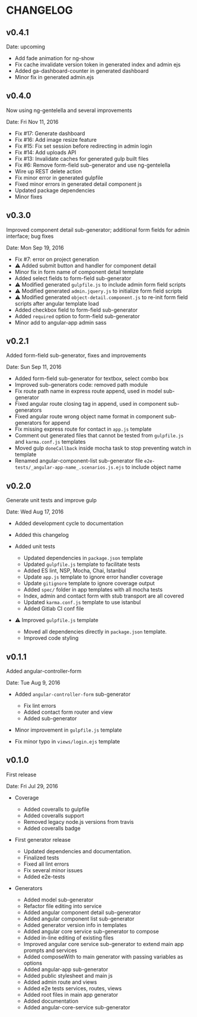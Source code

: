 CHANGELOG
=========

v0.4.1
------

Date: upcoming

- Add fade animation for ng-show
- Fix cache invalidate version token in generated index and admin ejs
- Added ga-dashboard-counter in generated dashboard
- Minor fix in generated admin.ejs

v0.4.0
------

Now using ng-gentelella and several improvements

Date: Fri Nov 11, 2016

- Fix #17: Generate dashboard
- Fix #16: Add image resize feature
- Fix #15: Fix set session before redirecting in admin login
- Fix #14: Add uploads API
- Fix #13: Invalidate caches for generated gulp built files
- Fix #6: Remove form-field sub-generator and use ng-gentelella
- Wire up REST delete action
- Fix minor error in generated gulpfile
- Fixed minor errors in generated detail component js
- Updated package dependencies
- Minor fixes

v0.3.0
------

Improved component detail sub-generator; additional form fields for admin interface; bug fixes

Date: Mon Sep 19, 2016

- Fix #7: error on project generation
- :warning: Added submit button and handler for component detail
- Minor fix in form name of component detail template
- Added select fields to form-field sub-generator
- :warning: Modified generated `gulpfile.js` to include admin form field scripts
- :warning: Modified generated `admin.jquery.js` to initialize form field scripts
- :warning: Modified generated `object-detail.component.js` to re-init form field scripts after angular template load
- Added checkbox field to form-field sub-generator
- Added `required` option to form-field sub-generator
- Minor add to angular-app admin sass

v0.2.1
------

Added form-field sub-generator, fixes and improvements

Date: Sun Sep 11, 2016

- Added form-field sub-generator for textbox, select combo box
- Improved sub-generators code: removed path module
- Fix route path name in express route append, used in model sub-generator
- Fixed angular route closing tag in append, used in component sub-generators
- Fixed angular route wrong object name format in component sub-generators for append
- Fix missing express route for contact in `app.js` template
- Comment out generated files that cannot be tested from `gulpfile.js` and `karma.conf.js` templates
- Moved gulp `doneCallback` inside mocha task to stop preventing watch in template
- Renamed angular-component-list sub-generator file `e2e-tests/_angular-app-name_.scenarios.js.ejs`
  to include object name

v0.2.0
------

Generate unit tests and improve gulp

Date: Wed Aug 17, 2016

- Added development cycle to documentation
- Added this changelog

- Added unit tests
  - Updated dependencies in `package.json` template
  - Updated `gulpfile.js` template to facilitate tests
  - Added ES lint, NSP, Mocha, Chai, Istanbul
  - Update `app.js` template to ignore error handler coverage
  - Update `gitignore` template to ignore coverage output
  - Added `spec/` folder in app templates with all mocha tests
  - Index, admin and contact form with stub transport are all covered
  - Updated `karma.conf.js` template to use istanbul
  - Added Gitlab CI conf file 

- :warning: Improved `gulpfile.js` template
  - Moved all dependencies directly in `package.json` template.
  - Improved code styling

v0.1.1
------

Added angular-controller-form

Date: Tue Aug 9, 2016

- Added `angular-controller-form` sub-generator
  - Fix lint errors
  - Added contact form router and view
  - Added sub-generator

- Minor improvement in `gulpfile.js` template
- Fix minor typo in `views/login.ejs` template

v0.1.0
------

First release

Date: Fri Jul 29, 2016

- Coverage
  - Added coveralls to gulpfile
  - Added coveralls support
  - Removed legacy node.js versions from travis
  - Added coveralls badge

- First generator release
  - Updated dependencies and documentation.
  - Finalized tests
  - Fixed all lint errors
  - Fix several minor issues
  - Added e2e-tests

- Generators
  - Added model sub-generator
  - Refactor file editing into service
  - Added angular component detail sub-generator
  - Added angular component list sub-generator
  - Added generator version info in templates
  - Added angular core service sub-generator to compose
  - Added in-line editing of existing files
  - Improved angular core service sub-generator to extend main app prompts and services
  - Added composeWith to main generator with passing variables as options
  - Added angular-app sub-generator
  - Added public stylesheet and main js
  - Added admin route and views
  - Added e2e tests services, routes, views
  - Added root files in main app generator
  - Added documentation
  - Added angular-core-service sub-generator
